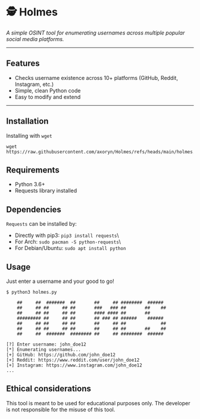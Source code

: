 # 🕵️ Holmes

*A simple OSINT tool for enumerating usernames across multiple popular social media platforms.*

---

## Features

- Checks username existence across 10+ platforms (GitHub, Reddit, Instagram, etc.)
- Simple, clean Python code 
- Easy to modify and extend

---

## Installation 

Installing with `wget` 

```
wget https://raw.githubusercontent.com/axoryn/Holmes/refs/heads/main/holmes.py
```

## Requirements 

- Python 3.6+
- Requests library installed

## Dependencies 
```Requests``` can be installed by: 

- Directly with pip3: ```pip3 install requests```\
- For Arch: ```sudo pacman -S python-requests```\
- For Debian/Ubuntu: ```sudo apt install python```

## Usage

Just enter a username and your good to go! 
```
$ python3 holmes.py

    ##     ##  #######  ##       ##     ## ########  ######  
    ##     ## ##     ## ##       ###   ### ##       ##    ## 
    ##     ## ##     ## ##       #### #### ##       ##       
    ######### ##     ## ##       ## ### ## ######    ######  
    ##     ## ##     ## ##       ##     ## ##             ## 
    ##     ## ##     ## ##       ##     ## ##       ##    ## 
    ##     ##  #######  ######## ##     ## ########  ######

[?] Enter username: john_doe12
[*] Enumerating usernames...
[+] GitHub: https://github.com/john_doe12
[+] Reddit: https://www.reddit.com/user/john_doe12
[+] Instagram: https://www.instagram.com/john_doe12
...
```

## Ethical considerations

This tool is meant to be used for educational purposes only. The developer is not responsible for the misuse of this tool. 

